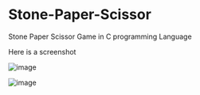 # Stone-Paper-Scissor
Stone Paper Scissor Game in C programming Language

Here is a screenshot

![image](https://user-images.githubusercontent.com/65680776/113023993-ddb11980-91a3-11eb-8836-8fbbf8e5ec4a.png)

![image](https://user-images.githubusercontent.com/65680776/113024093-fc171500-91a3-11eb-9e70-aa25799732ea.png)


